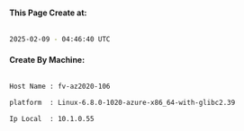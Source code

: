 
   
#### This Page Create at:

```bash

2025-02-09 - 04:46:40 UTC

```

#### Create By Machine:

```bash

Host Name : fv-az2020-106

platform  : Linux-6.8.0-1020-azure-x86_64-with-glibc2.39

Ip Local  : 10.1.0.55

```

